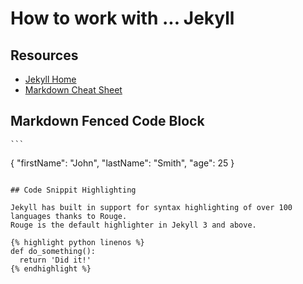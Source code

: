 # How to work with ... Jekyll

## Resources

* [Jekyll Home](https://jekyllrb.com)
* [Markdown Cheat Sheet](https://www.markdownguide.org/cheat-sheet/)

## Markdown Fenced Code Block

	```
{
  "firstName": "John",
  "lastName": "Smith",
  "age": 25
}
```

## Code Snippit Highlighting

Jekyll has built in support for syntax highlighting of over 100 languages thanks to Rouge. 
Rouge is the default highlighter in Jekyll 3 and above.

{% highlight python linenos %}
def do_something():
  return 'Did it!'
{% endhighlight %}
